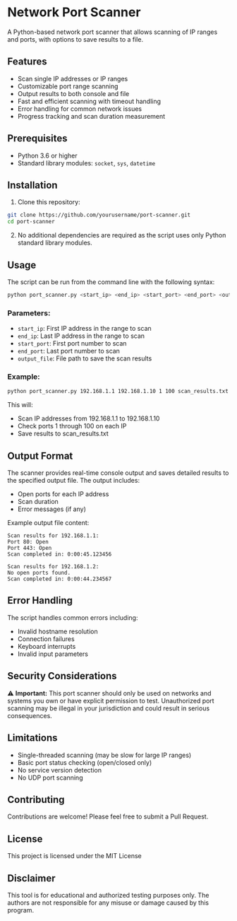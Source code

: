 # Network Port Scanner

A Python-based network port scanner that allows scanning of IP ranges and ports, with options to save results to a file.

## Features

- Scan single IP addresses or IP ranges
- Customizable port range scanning
- Output results to both console and file
- Fast and efficient scanning with timeout handling
- Error handling for common network issues
- Progress tracking and scan duration measurement

## Prerequisites

- Python 3.6 or higher
- Standard library modules: `socket`, `sys`, `datetime`

## Installation

1. Clone this repository:
```bash
git clone https://github.com/yourusername/port-scanner.git
cd port-scanner
```

2. No additional dependencies are required as the script uses only Python standard library modules.

## Usage

The script can be run from the command line with the following syntax:

```bash
python port_scanner.py <start_ip> <end_ip> <start_port> <end_port> <output_file>
```

### Parameters:

- `start_ip`: First IP address in the range to scan
- `end_ip`: Last IP address in the range to scan
- `start_port`: First port number to scan
- `end_port`: Last port number to scan
- `output_file`: File path to save the scan results

### Example:

```bash
python port_scanner.py 192.168.1.1 192.168.1.10 1 100 scan_results.txt
```

This will:
- Scan IP addresses from 192.168.1.1 to 192.168.1.10
- Check ports 1 through 100 on each IP
- Save results to scan_results.txt

## Output Format

The scanner provides real-time console output and saves detailed results to the specified output file. The output includes:

- Open ports for each IP address
- Scan duration
- Error messages (if any)

Example output file content:
```
Scan results for 192.168.1.1:
Port 80: Open
Port 443: Open
Scan completed in: 0:00:45.123456

Scan results for 192.168.1.2:
No open ports found.
Scan completed in: 0:00:44.234567
```

## Error Handling

The script handles common errors including:
- Invalid hostname resolution
- Connection failures
- Keyboard interrupts
- Invalid input parameters

## Security Considerations

⚠️ **Important:** This port scanner should only be used on networks and systems you own or have explicit permission to test. Unauthorized port scanning may be illegal in your jurisdiction and could result in serious consequences.

## Limitations

- Single-threaded scanning (may be slow for large IP ranges)
- Basic port status checking (open/closed only)
- No service version detection
- No UDP port scanning

## Contributing

Contributions are welcome! Please feel free to submit a Pull Request.

## License

This project is licensed under the MIT License 

## Disclaimer

This tool is for educational and authorized testing purposes only. The authors are not responsible for any misuse or damage caused by this program.